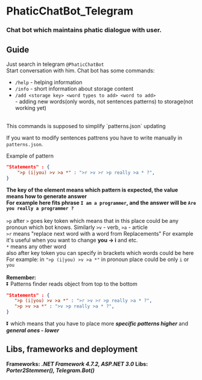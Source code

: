 # PhaticChatBot_Telegram
### Chat bot which maintains phatic dialogue with user.

## Guide
Just search in telegram `@PhaticChatBot`<br>
Start conversation with him.
Chat bot has some commands:
+ `/help` - helping information
+ `/info` - short information about storage content
+ `/add <storage key> <word types to add> <word to add>`<br> - adding new words(only words, not sentences patterns) to storage(not working yet)
<br>
This commands is supposed to simplify `patterns.json` updating<br>

If you want to modify sentences pattrens you have to write manually in `patterns.json`.

Example of pattern 
```json
"Statements" : {
    ">p (i|you) >v >a *" : ">r >v >r >p really >a * ?",
}
```
**The key of the element means which pattern is expected, the value means how to generate answer**<br>
**For example here fits phrase `I am a programmer`, and the answer will be `Are you really a programmer ?`**
<br>
<br>
`>p` after `>` goes key token which means that in this place could be any pronoun which bot knows.
Similarly `>v` - verb, `>a` - article <br> 
`>r` means "replace next word with a word from Replacements" For example it's useful when you want to change **you -> i** and etc. <br>
`*` means any other word <br>
also after key token you can specify in brackets which words could be here <br>
For example: in `">p (i|you) >v >a *"` in pronoun place could be only `i` or `you`<br><br>
**Remember:**<br>
 :arrow_double_down:
Patterns finder reads object from top to the bottom <br> 
```json
"Statements" : {
   ">p (i|you) >v >a *" : ">r >v >r >p really >a * ?",
   ">p >v >a *" : ">v >p really >a * ?",
}
```
:arrow_double_down:
which means that you have to place more _**specific patterns higher**_ and _**general ones - lower**_ <br>
## Libs, frameworks and deployment<br>
**Frameworks:** _**.NET Framework 4.7.2, ASP.NET 3.0**_
**Libs:** _**Porter2Stemmer(), Telegram.Bot()**_
